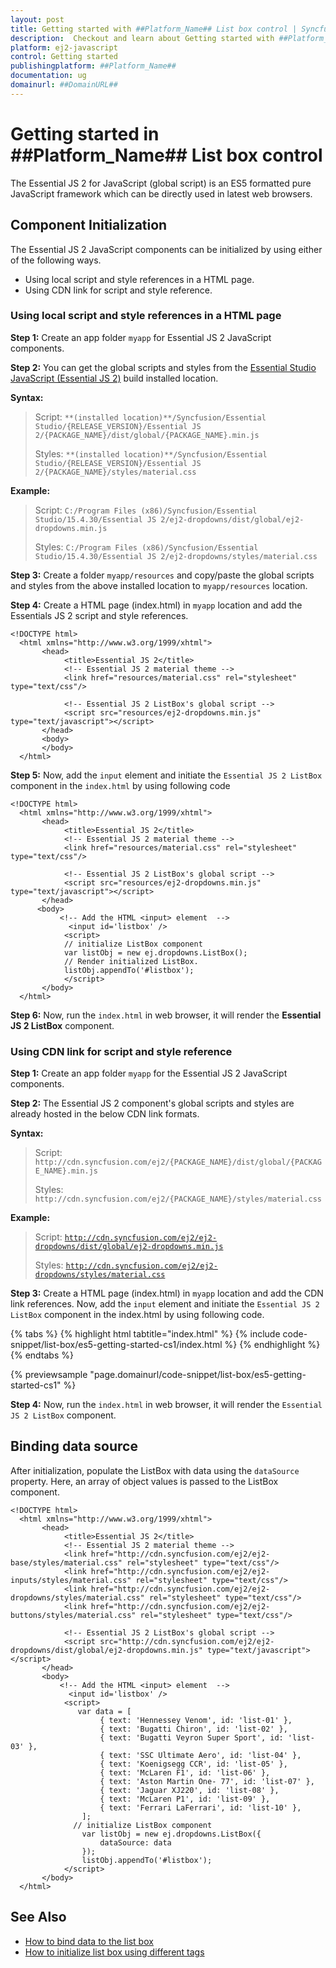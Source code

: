 ```yaml
---
layout: post
title: Getting started with ##Platform_Name## List box control | Syncfusion
description:  Checkout and learn about Getting started with ##Platform_Name## List box control of Syncfusion Essential JS 2 and more details.
platform: ej2-javascript
control: Getting started 
publishingplatform: ##Platform_Name##
documentation: ug
domainurl: ##DomainURL##
---
```


# Getting started in ##Platform_Name## List box control

The Essential JS 2 for JavaScript (global script) is an ES5 formatted pure JavaScript framework which can be directly used in latest web browsers.

## Component Initialization

The Essential JS 2 JavaScript components can be initialized by using either of the following ways.

* Using local script and style references in a HTML page.
* Using CDN link for script and style reference.

### Using local script and style references in a HTML page

**Step 1:** Create an app folder `myapp` for Essential JS 2 JavaScript components.

**Step 2:** You can get the global scripts and styles from the [Essential Studio JavaScript (Essential JS 2)](https://www.syncfusion.com/downloads/essential-js2) build installed location.

**Syntax:**
> Script: `**(installed location)**/Syncfusion/Essential Studio/{RELEASE_VERSION}/Essential JS 2/{PACKAGE_NAME}/dist/global/{PACKAGE_NAME}.min.js`
>
> Styles: `**(installed location)**/Syncfusion/Essential Studio/{RELEASE_VERSION}/Essential JS 2/{PACKAGE_NAME}/styles/material.css`

**Example:**

> Script: `C:/Program Files (x86)/Syncfusion/Essential Studio/15.4.30/Essential JS 2/ej2-dropdowns/dist/global/ej2-dropdowns.min.js`
>
> Styles: `C:/Program Files (x86)/Syncfusion/Essential Studio/15.4.30/Essential JS 2/ej2-dropdowns/styles/material.css`

**Step 3:** Create a folder `myapp/resources` and copy/paste the global scripts and styles from the above installed location to `myapp/resources` location.

**Step 4:** Create a HTML page (index.html) in `myapp` location and add the Essentials JS 2 script and style references.

```
<!DOCTYPE html>
  <html xmlns="http://www.w3.org/1999/xhtml">
       <head>
            <title>Essential JS 2</title>
            <!-- Essential JS 2 material theme -->
            <link href="resources/material.css" rel="stylesheet" type="text/css"/>

            <!-- Essential JS 2 ListBox's global script -->
            <script src="resources/ej2-dropdowns.min.js" type="text/javascript"></script>
       </head>
       <body>
       </body>
  </html>
```

**Step 5:** Now, add the `input` element and initiate the `Essential JS 2 ListBox` component in the `index.html` by using following code

```
<!DOCTYPE html>
  <html xmlns="http://www.w3.org/1999/xhtml">
       <head>
            <title>Essential JS 2</title>
            <!-- Essential JS 2 material theme -->
            <link href="resources/material.css" rel="stylesheet" type="text/css"/>

            <!-- Essential JS 2 ListBox's global script -->
            <script src="resources/ej2-dropdowns.min.js" type="text/javascript"></script>
       </head>
      <body>
           <!-- Add the HTML <input> element  -->
             <input id='listbox' />
            <script>
            // initialize ListBox component
            var listObj = new ej.dropdowns.ListBox();
            // Render initialized ListBox.
            listObj.appendTo('#listbox');
            </script>
       </body>
  </html>
```

**Step 6:** Now, run the `index.html` in web browser, it will render the **Essential JS 2 ListBox** component.

### Using CDN link for script and style reference

**Step 1:** Create an app folder `myapp` for the Essential JS 2 JavaScript components.

**Step 2:** The Essential JS 2 component's global scripts and styles are already hosted in the below CDN link formats.

**Syntax:**
> Script: `http://cdn.syncfusion.com/ej2/{PACKAGE_NAME}/dist/global/{PACKAGE_NAME}.min.js`
>
> Styles: `http://cdn.syncfusion.com/ej2/{PACKAGE_NAME}/styles/material.css`

**Example:**
> Script: [`http://cdn.syncfusion.com/ej2/ej2-dropdowns/dist/global/ej2-dropdowns.min.js`](http://cdn.syncfusion.com/ej2/ej2-dropdowns/dist/global/ej2-dropdowns.min.js)
>
> Styles: [`http://cdn.syncfusion.com/ej2/ej2-dropdowns/styles/material.css`](http://cdn.syncfusion.com/ej2/ej2-dropdowns/styles/material.css)

**Step 3:** Create a HTML page (index.html) in `myapp` location and add the CDN link references. Now, add the `input` element and initiate the `Essential JS 2 ListBox` component in the index.html by using following code.

{% tabs %}
{% highlight html tabtitle="index.html" %}
{% include code-snippet/list-box/es5-getting-started-cs1/index.html %}
{% endhighlight %}
{% endtabs %}
        
{% previewsample "page.domainurl/code-snippet/list-box/es5-getting-started-cs1" %}

**Step 4:** Now, run the `index.html` in web browser, it will render the `Essential JS 2 ListBox` component.

## Binding data source

After initialization, populate the ListBox with data using the `dataSource` property. Here, an array of object values is passed to the ListBox component.

```
<!DOCTYPE html>
  <html xmlns="http://www.w3.org/1999/xhtml">
       <head>
            <title>Essential JS 2</title>
            <!-- Essential JS 2 material theme -->
            <link href="http://cdn.syncfusion.com/ej2/ej2-base/styles/material.css" rel="stylesheet" type="text/css"/>
            <link href="http://cdn.syncfusion.com/ej2/ej2-inputs/styles/material.css" rel="stylesheet" type="text/css"/>
            <link href="http://cdn.syncfusion.com/ej2/ej2-dropdowns/styles/material.css" rel="stylesheet" type="text/css"/>
            <link href="http://cdn.syncfusion.com/ej2/ej2-buttons/styles/material.css" rel="stylesheet" type="text/css"/>

            <!-- Essential JS 2 ListBox's global script -->
            <script src="http://cdn.syncfusion.com/ej2/ej2-dropdowns/dist/global/ej2-dropdowns.min.js" type="text/javascript"></script>
       </head>
       <body>
           <!-- Add the HTML <input> element  -->
             <input id='listbox' />
            <script>
               var data = [
                    { text: 'Hennessey Venom', id: 'list-01' },
                    { text: 'Bugatti Chiron', id: 'list-02' },
                    { text: 'Bugatti Veyron Super Sport', id: 'list-03' },
                    { text: 'SSC Ultimate Aero', id: 'list-04' },
                    { text: 'Koenigsegg CCR', id: 'list-05' },
                    { text: 'McLaren F1', id: 'list-06' },
                    { text: 'Aston Martin One- 77', id: 'list-07' },
                    { text: 'Jaguar XJ220', id: 'list-08' },
                    { text: 'McLaren P1', id: 'list-09' },
                    { text: 'Ferrari LaFerrari', id: 'list-10' },
                ];
              // initialize ListBox component
                var listObj = new ej.dropdowns.ListBox({
                    dataSource: data
                });
                listObj.appendTo('#listbox');
            </script>
       </body>
  </html>

```

## See Also

* [How to bind data to the list box](./data-binding#data-binding)
* [How to initialize list box using different tags](./data-binding#html-element)